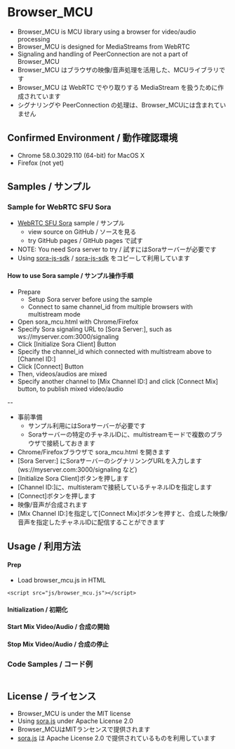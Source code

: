 # Browser_MCU

* Browser_MCU is MCU library using a browser for video/audio processing
* Browser_MCU is designed for MediaStreams from WebRTC
* Signaling and handling of PeerConnection are not a part of Browser_MCU
* Browser_MCU はブラウザの映像/音声処理を活用した、MCUライブラリです
* Browser_MCU は WebRTC でやり取りする MediaStream を扱うために作成されています
* シグナリングや PeerConnection の処理は、Browser_MCUには含まれていません

## Confirmed Environment / 動作確認環境

* Chrome  58.0.3029.110 (64-bit) for MacOS X
* Firefox (not yet)


## Samples / サンプル

### Sample for WebRTC SFU Sora

* [WebRTC SFU Sora](https://sora.shiguredo.jp/) sample / サンプル
  * view source on GitHub / ソースを見る
  * try GitHub pages / GitHub pages で試す
* NOTE: You need Sora server to try /  試すにはSoraサーバーが必要です
* Using [sora-js-sdk](https://github.com/shiguredo/sora-js-sdk)  / [sora-js-sdk](https://github.com/shiguredo/sora-js-sdk) をコピーして利用しています

#### How to use Sora sample / サンプル操作手順

* Prepare
  * Setup Sora server before using the sample
  * Connect to same channel_id from multiple browsers with multistream mode
* Open sora_mcu.html with Chrome/Firefox
* Specify Sora signaling URL to [Sora Server:], such as ws://myserver.com:3000/signaling
* Click [Initialize Sora Client] Button
* Specify the channel_id which connected with multistream above to [Channel ID:]
* Click [Connect] Button
* Then, videos/audios are mixed
* Specify another channel to [Mix Channel ID:] and click [Connect Mix] button, to publish mixed video/audio

--

* 事前準備
  * サンプル利用にはSoraサーバーが必要です
  * Soraサーバーの特定のチャネルIDに、multistreamモードで複数のブラウザで接続しておきます
* Chrome/Firefoxブラウザで sora_mcu.html を開きます
* [Sora Server:] にSoraサーバーのシグナリンングURLを入力します(ws://myserver.com:3000/signaling など)
* [Initialize Sora Client]ボタンを押します
* [Channel ID:]に、multisteramで接続しているチャネルIDを指定します
* [Connect]ボタンを押します
* 映像/音声が合成されます
* [Mix Channel ID:]を指定して[Connect Mix]ボタンを押すと、合成した映像/音声を指定したチャネルIDに配信することができます

## Usage / 利用方法

#### Prep

* Load browser_mcu.js in HTML

```
<script src="js/browser_mcu.js"></script>
```

#### Initialization / 初期化

#### Start Mix Video/Audio / 合成の開始
 
#### Stop  Mix Video/Audio / 合成の停止


### Code Samples / コード例

```
```

## License / ライセンス

* Browser_MCU is under the MIT license
* Using [sora.js](https://github.com/shiguredo/sora-js-sdk) under Apache License 2.0 
* Browser_MCUはMITランセンスで提供されます
* [sora.js](https://github.com/shiguredo/sora-js-sdk) は Apache License 2.0 で提供されているものを利用しています



